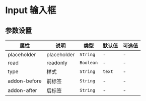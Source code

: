 # Input 输入框

<template>
    <div class="inputs">
        <coding
            title="标准"
            content="简单的输入框。"
            :code="code"
            lang="html"
        >
            <y-input placeholder="asdf" v-model="test"></y-input>
            {{test}}
        </coding>
        <coding
            title="大小"
            content="有三种大小，默认、lg、sm。"
            :code="code1"
            lang="html"
        >
            <y-input placeholder="default"></y-input>
            <y-input placeholder="lg" size="lg"></y-input>
            <y-input placeholder="sm" size="sm"></y-input>
        </coding>
        <coding
            title="标签"
            content="用于配置一些固定组合。"
            :code="code2"
            lang="html"
        >
            <y-input placeholder="default" addon-before="asdf"></y-input>
            <y-input placeholder="default" addon-before="asdf" addon-after="asdf"></y-input>
        </coding>
        <coding
            title="icon"
            content="带有图标的输入框，@icon触发点击事件"
            :code="code3"
            lang="html"
        >
            <y-input placeholder="asdf" v-model="test1" icon icon-type="x" @icon="icons"></y-input>
        </coding>
        <coding
            title="read"
            content="只读"
            :code="code4"
            lang="html"
        >
            <y-input placeholder="asdf" v-model="test2" read></y-input>
        </coding>
        <coding
            title="type"
            content="样式"
            :code="code5"
            lang="html"
        >
            <y-input placeholder="asdf" v-model="test3"></y-input>
            <y-input placeholder="asdf" v-model="test4" type="password"></y-input>
        </coding>
    </div>
</template>
<script>
export default {
    data () {
        return {
            code: 
`<y-input placeholder="asdf" v-model="test"></y-input>`,
            code1:
`<y-input placeholder="default"></y-input>
<y-input placeholder="lg" size="lg"></y-input>
<y-input placeholder="sm" size="sm"></y-input>`,
            code2:
`<y-input placeholder="default" addon-before="asdf"></y-input>
<y-input placeholder="default" addon-before="asdf" addon-after="asdf"></y-input>`,
            code3: 
`<y-input placeholder="asdf" v-model="test1" icon icon-type="x" @icon="icons"></y-input>`,
            code4:
`<y-input placeholder="asdf" v-model="test2" read></y-input>`,
            code5:
`<y-input placeholder="asdf" v-model="test3"></y-input>
<y-input placeholder="asdf" v-model="test4" type="password"></y-input>`,
            test: '',
            test1: '',
            test2: '看什么看',
            test3: '',
            test4: ''
        }
    },
    methods: {
        icons (e) {
            this.test1 = ''
        }
    }
}
</script>
<style lang="less">
.inputs {
    .y-input-wrapper {
        margin-bottom: 16px;
    }
}
</style>

## 参数设置

|     属性     |     说明    |   类型   | 默认值 | 可选值 |
| ------------ | ----------- | -------- | ------ | ------ |
| placeholder  | placeholder | `String` | -      | -      |
| read  | readonly | `Boolean` | -      | -      |
| type  | 样式 | `String` | `text`      | -      |
| addon-before | 前标签      | `String` | -      | -      |
| addon-after  | 后标签      | `String` | -      | -      |